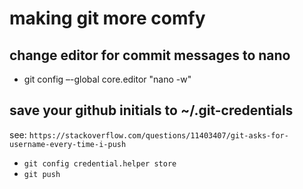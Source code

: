 # making git more comfy

## change editor for commit messages to nano

- git config –-global core.editor "nano -w"

## save your github initials to ~/.git-credentials

see: `https://stackoverflow.com/questions/11403407/git-asks-for-username-every-time-i-push`

- `git config credential.helper store`
- `git push`

